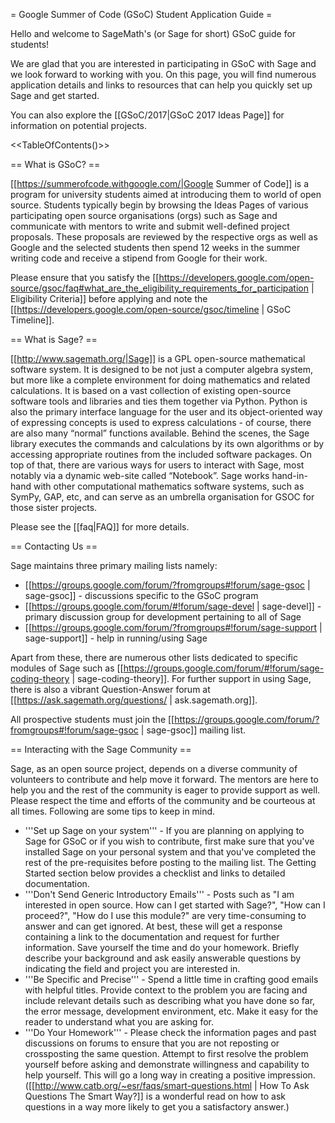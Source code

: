 = Google Summer of Code (GSoC) Student Application Guide =

Hello and welcome to SageMath's (or Sage for short) GSoC guide for students!

We are glad that you are interested in participating in GSoC with Sage and we look forward to working with you. On this page, you will find numerous application details and links to resources that can help you quickly set up Sage and get started.

You can also explore the [[GSoC/2017|GSoC 2017 Ideas Page]] for information on potential projects.

<<TableOfContents()>>


== What is GSoC? ==

[[https://summerofcode.withgoogle.com/|Google Summer of Code]] is a program for university students aimed at introducing them to world of open source. Students typically begin by browsing the Ideas Pages of various participating open source organisations (orgs) such as Sage and communicate with mentors to write and submit well-defined project proposals. These proposals are reviewed by the respective orgs as well as Google and the selected students then spend 12 weeks in the summer writing code and receive a stipend from Google for their work.

Please ensure that you satisfy the [[https://developers.google.com/open-source/gsoc/faq#what_are_the_eligibility_requirements_for_participation | Eligibility Criteria]] before applying and note the [[https://developers.google.com/open-source/gsoc/timeline | GSoC Timeline]].


== What is Sage? ==

[[http://www.sagemath.org/|Sage]] is a GPL open-source mathematical software system. It is designed to be not just a computer algebra system, but more like a complete environment for doing mathematics and related calculations. It is based on a vast collection of existing open-source software tools and libraries and ties them together via Python.  Python is also the primary interface language for the user and its object-oriented way of expressing concepts is used to express calculations - of course, there are also many “normal” functions available. Behind the scenes, the Sage library executes the commands and calculations by its own algorithms or by accessing appropriate routines from the included software packages. On top of that, there are various ways for users to interact with Sage, most notably via a dynamic web-site called “Notebook”. Sage works hand-in-hand with other computational mathematics software systems, such as SymPy, GAP, etc, and can serve as an umbrella organisation for GSOC for those sister projects.

Please see the [[faq|FAQ]] for more details.


== Contacting Us ==

Sage maintains three primary mailing lists namely:
 * [[https://groups.google.com/forum/?fromgroups#!forum/sage-gsoc | sage-gsoc]] - discussions specific to the GSoC program
 * [[https://groups.google.com/forum/#!forum/sage-devel | sage-devel]] - primary discussion group for development pertaining to all of Sage
 * [[https://groups.google.com/forum/?fromgroups#!forum/sage-support | sage-support]] - help in running/using Sage

Apart from these, there are numerous other lists dedicated to specific modules of Sage such as [[https://groups.google.com/forum/#!forum/sage-coding-theory | sage-coding-theory]]. For further support in using Sage, there is also a vibrant Question-Answer forum at [[https://ask.sagemath.org/questions/ | ask.sagemath.org]].

All prospective students must join the [[https://groups.google.com/forum/?fromgroups#!forum/sage-gsoc | sage-gsoc]] mailing list.

== Interacting with the Sage Community ==

Sage, as an open source project, depends on a diverse community of volunteers to contribute and help move it forward. The mentors are here to help you and the rest of the community is eager to provide support as well. Please respect the time and efforts of the community and be courteous at all times. Following are some tips to keep in mind.

 * '''Set up Sage on your system''' - If you are planning on applying to Sage for GSoC or if you wish to contribute, first make sure that you've installed Sage on your personal system and that you've completed the rest of the pre-requisites before posting to the mailing list. The Getting Started section below provides a checklist and links to detailed documentation.
 * '''Don't Send Generic Introductory Emails''' -  Posts such as "I am interested in open source. How can I get started with Sage?", "How can I proceed?", "How do I use this module?" are very time-consuming to answer and can get ignored. At best, these will get a response containing a link to the documentation and request for further information. Save yourself the time and do your homework. Briefly describe your background and ask easily answerable questions by indicating the field and project you are interested in.
 * '''Be Specific and Precise''' - Spend a little time in crafting good emails with helpful titles. Provide context to the problem you are facing and include relevant details such as describing what you have done so far, the error message, development environment, etc. Make it easy for the reader to understand what you are asking for.
 * '''Do Your Homework''' - Please check the information pages and past discussions on forums to ensure that you are not reposting or crossposting the same question. Attempt to first resolve the problem yourself before asking and demonstrate willingness and capability to help yourself. This will go a long way in creating a positive impression. ([[http://www.catb.org/~esr/faqs/smart-questions.html | How To Ask Questions The Smart Way?]] is a wonderful read on how to ask questions in a way more likely to get you a satisfactory answer.)
